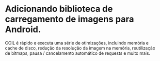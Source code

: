 # Adicionando biblioteca de carregamento de imagens para Android. 
COIL é rápido e executa uma série de otimizações, incluindo memória e cache de disco, redução da resolução da imagem na memória, reutilização de bitmaps, pausa / cancelamento automático de requests e muito mais.
